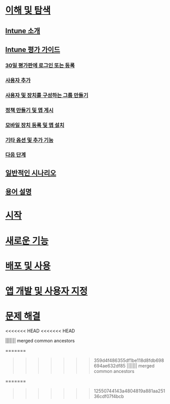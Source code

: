 # [이해 및 탐색](introduction-to-microsoft-intune.md)
## [Intune 소개](introduction-to-microsoft-intune.md)
## [Intune 평가 가이드](get-started-with-a-30-day-trial-of-microsoft-intune.md)
### [30일 평가판에 로그인 또는 등록](get-started-with-a-30-day-trial-of-microsoft-intune-step-1.md)
### [사용자 추가](get-started-with-a-30-day-trial-of-microsoft-intune-step-2.md)
### [사용자 및 장치를 구성하는 그룹 만들기](get-started-with-a-30-day-trial-of-microsoft-intune-step-3.md)
### [정책 만들기 및 앱 게시](get-started-with-a-30-day-trial-of-microsoft-intune-step-4.md)
### [모바일 장치 등록 및 앱 설치](get-started-with-a-30-day-trial-of-microsoft-intune-step-5.md)
### [기타 옵션 및 추가 기능](get-started-with-a-30-day-trial-of-microsoft-intune-step-6.md)
### [다음 단계](get-started-with-a-30-day-trial-of-microsoft-intune-step-7.md)
## [일반적인 시나리오](common-ways-to-use-intune.md)
## [용어 설명](intune-glossary.md)

# [시작](/intune/get-started/what-to-know-before-you-start-microsoft-intune)
# [새로운 기능](/intune/whats-new/whats-new-in-microsoft-intune)
<!-- # [Plan and Design](/intune/plan-design/ways-to-do-enterprise-mobility) -->
# [배포 및 사용](/intune/deploy-use/overview-of-device-and-app-lifecycles-in-microsoft-intune)
# [앱 개발 및 사용자 지정](/intune/develop/intune-app-sdk)
# [문제 해결](/intune/troubleshoot/general-troubleshooting-tips-for-microsoft-intune)


<<<<<<< HEAD
<<<<<<< HEAD
<!--HONumber=Sep16_HO5-->
||||||| merged common ancestors
<!--HONumber=Aug16_HO4-->
=======
<!--HONumber=Oct16_HO3-->
>>>>>>> 359d4f486355df1be118d8fdb698694ae632df85
||||||| merged common ancestors
<!--HONumber=Oct16_HO3-->
=======
<!--HONumber=Oct16_HO4-->
>>>>>>> 12550744143a4804819a881aa25136cdf07f4bcb


